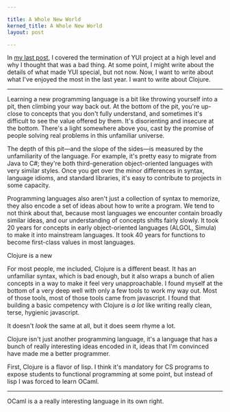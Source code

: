```yaml
---

title: A Whole New World
kerned_title: A Whole New World
layout: post

---
```


In [my last post][1], I covered the termination of YUI project at a high level and why I thought that was a bad thing. At some point, I might write about the details of what made YUI special, but not now. Now, I want to write about what I've enjoyed the most in the last year. I want to write about Clojure.

- - -

Learning a new programming language is a bit like throwing yourself into a pit, then climbing your way back out. At the bottom of the pit, you're up-close to concepts that you don't fully understand, and sometimes it's difficult to see the value offered by them. It's disorienting and insecure at the bottom. There's a light somewhere above you, cast by the promise of people solving real problems in this unfamiliar universe.

The depth of this pit&mdash;and the slope of the sides&mdash;is measured by the unfamiliarity of the language. For example, it's pretty easy to migrate from Java to C#; they're both third-generation object-oriented languages with very similar styles. Once you get over the minor differences in syntax, language idioms, and standard libraries, it's easy to contribute to projects in some capacity.

Programming languages also aren't just a collection of syntax to memorize, they also encode a set of ideas about how to write a program. We tend to not think about that, because most languages we encounter contain broadly similar ideas, and our understanding of concepts shifts fairly slowly. It took 20 years for concepts in early object-oriented languages (ALGOL, Simula) to make it into mainstream languages. It took 40 years for functions to become first-class values in most languages.

Clojure is a new

For most people, me included, Clojure is a different beast. It has an unfamiliar syntax, which is bad enough, but it also wraps a bunch of alien concepts in a way to make it feel very unapproachable. I found myself at the bottom of a very deep well with only a few tools to work my way out. Most of those tools, most of those tools came from javascript. I found that building a basic competency with Clojure is *a lot* like writing really clean, terse, hygienic javascript.

It doesn't *look* the same at all, but it does seem rhyme a lot.



 Clojure isn't just another programming language, it's a language that has a bunch of really interesting ideas encoded in it, ideas that I'm convinced have made me a better programmer.

First, Clojure is a flavor of lisp. I think it's mandatory for CS programs to expose students to functional programming at some point, but instead of lisp I was forced to learn OCaml. 




----







OCaml is a a really interesting language in its own right.

[1]: /2014/09/01/whats-next/